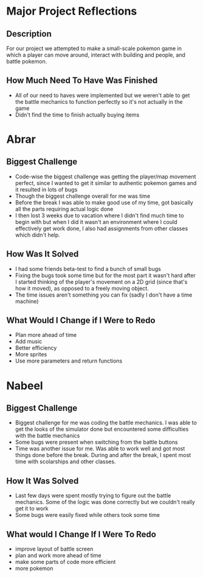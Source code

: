 # Major Project Reflections

## Description
For our project we attempted to make a small-scale pokemon game in which a player can move around, interact with building and people, and battle pokemon.

## How Much Need To Have Was Finished
- All of our need to haves were implemented but we weren't able to get the battle mechanics to function perfectly so it's not actually in the game
- Didn't find the time to finish actually buying items

# Abrar 

## Biggest Challenge
- Code-wise the biggest challenge was getting the player/map movement perfect, since I wanted to get it similar to authentic pokemon games and it resulted in lots of bugs
- Though the biggest challenge overall for me was time
- Before the break I was able to make good use of my time, got basically all the parts requiring actual logic done
- I then lost 3 weeks due to vacation where I didn't find much time to begin with but when I did it wasn't an environment where I could effectively get work done, I also had assignments from other classes which didn't help.

## How Was It Solved
- I had some friends beta-test to find a bunch of small bugs
- Fixing the bugs took some time but for the most part it wasn't hard after I started thinking of the player's movement on a 2D grid (since that's how it moved), as opposed to a freely moving object.
- The time issues aren't something you can fix (sadly I don't have a time machine)

## What Would I Change if I Were to Redo
- Plan more ahead of time
- Add music
- Better efficiency
- More sprites
- Use more parameters and return functions

# Nabeel

## Biggest Challenge
- Biggest challenge for me was coding the battle mechanics. I was able to get the looks of the simulator done but encountered some difficulties with the battle mechanics
- Some bugs were present when switching from the battle buttons
- Time was another issue for me. Was able to work well and got most things done before the break. During and after the break, I spent most time with scolarships and other classes. 

## How It Was Solved
- Last few days were spent mostly trying to figure out the battle mechanics. Some of the logic was done correctly but we couldn't really get it to work
- Some bugs were easily fixed while others took some time

## What would I Change If I Were To Redo
- improve layout of battle screen
- plan and work more ahead of time
- make some parts of code more efficient
- more pokemon